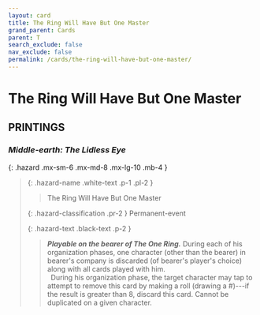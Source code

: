```yaml
---
layout: card
title: The Ring Will Have But One Master
grand_parent: Cards
parent: T
search_exclude: false
nav_exclude: false
permalink: /cards/the-ring-will-have-but-one-master/
---
```


# The Ring Will Have But One Master


## PRINTINGS


### _Middle-earth: The Lidless Eye_

{: .hazard .mx-sm-6 .mx-md-8 .mx-lg-10 .mb-4 }
> {: .hazard-name .white-text .p-1 .pl-2 }
> > <div class="hazard-mp"></div>
> > <div class="card-name">The Ring Will Have But One Master</div>
>
> {: .hazard-classification .pr-2 }
> Permanent-event
>
> {: .hazard-text .black-text .p-2 }
> > ***Playable on the bearer of The One Ring.*** During each of his organization phases, one character (other than the bearer) in bearer's company is discarded (of bearer's player's choice) along with all cards played with him. <br>&ensp;During his organization phase, the target character may tap to attempt to remove this card by making a roll (drawing a #)---if the result is greater than 8, discard this card. Cannot be duplicated on a given character. 
>
